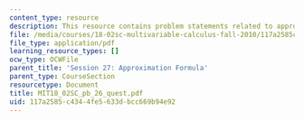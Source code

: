 ```yaml
---
content_type: resource
description: This resource contains problem statements related to approximation formula.
file: /media/courses/18-02sc-multivariable-calculus-fall-2010/117a2585c4344fe5633dbcc669b94e92_MIT18_02SC_pb_26_quest.pdf
file_type: application/pdf
learning_resource_types: []
ocw_type: OCWFile
parent_title: 'Session 27: Approximation Formula'
parent_type: CourseSection
resourcetype: Document
title: MIT18_02SC_pb_26_quest.pdf
uid: 117a2585-c434-4fe5-633d-bcc669b94e92
---
```

